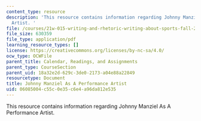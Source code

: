 ```yaml
---
content_type: resource
description: 'This resource contains information regarding Johnny Manziel As A Performance
  Artist. '
file: /courses/21w-015-writing-and-rhetoric-writing-about-sports-fall-2013/06085004c55c0e35c6e4a96da812e535_MIT21W_015F13_ChoffTSyFin3.pdf
file_size: 630359
file_type: application/pdf
learning_resource_types: []
license: https://creativecommons.org/licenses/by-nc-sa/4.0/
ocw_type: OCWFile
parent_title: Calendar, Readings, and Assignments
parent_type: CourseSection
parent_uid: 18a32e2d-629c-3de0-2173-a04e88a22849
resourcetype: Document
title: Johnny Manziel As A Performance Artist
uid: 06085004-c55c-0e35-c6e4-a96da812e535
---
```

This resource contains information regarding Johnny Manziel As A Performance Artist. 